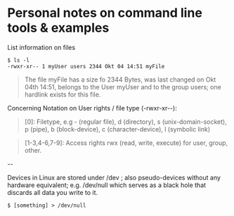 # Personal notes on command line tools & examples

List information on files

    $ ls -l
    -rwxr-xr-- 1 myUser users 2344 Okt 04 14:51 myFile

> The file myFile has a size fo 2344 Bytes, was last changed on Okt 04th 14:51, belongs to the User myUser and to the group users; one hardlink exists for this file.

Concerning Notation on User rights / file type (-rwxr-xr--):

> [0]: Filetype, e.g - (regular file), d (directory), s (unix-domain-socket), p (pipe), b (block-device), c (character-device), l (symbolic link)

> [1-3,4-6,7-9]: Access rights rwx (read, write, execute) for user, group, other.

--

Devices in Linux are stored under /dev ; also pseudo-devices without any hardware equivalent;
e.g. /dev/null which serves as a black hole that discards all data you write to it.

    $ [something] > /dev/null

